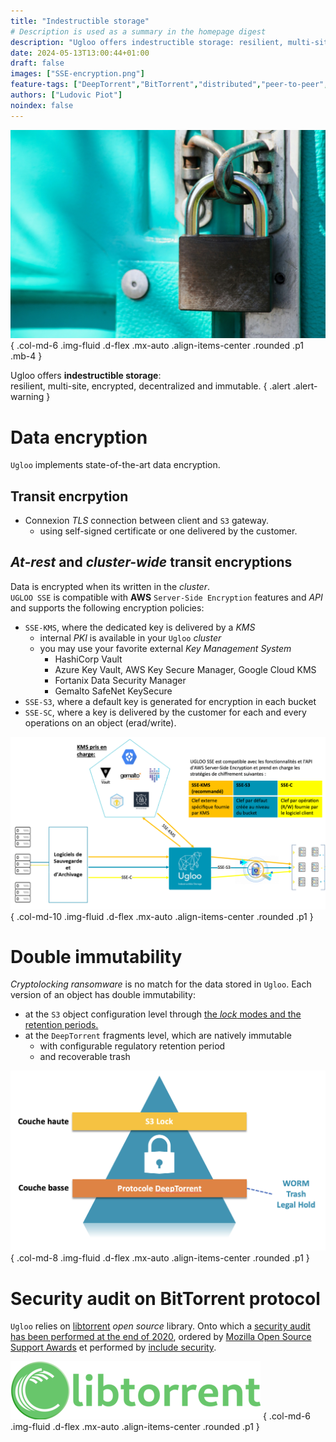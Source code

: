 ```yaml
---
title: "Indestructible storage"
# Description is used as a summary in the homepage digest
description: "Ugloo offers indestructible storage: resilient, multi-site, encrypted, decentralized and immutable."
date: 2024-05-13T13:00:44+01:00
draft: false
images: ["SSE-encryption.png"]
feature-tags: ["DeepTorrent","BitTorrent","distributed","peer-to-peer","resilient"]
authors: ["Ludovic Piot"]
noindex: false
---
```


![A lock on data](kaffeebart-KrPulSdUetk-unsplash.jpg "A lock on data")
{ .col-md-6 .img-fluid .d-flex .mx-auto .align-items-center .rounded .p1 .mb-4 }

Ugloo offers **indestructible storage**:  
resilient, multi-site, encrypted, decentralized and immutable.
{ .alert .alert-warning }

# Data encryption

`Ugloo` implements state-of-the-art data encryption.

## Transit encrpytion

* Connexion _TLS_ connection between client and `S3` gateway.
  * using self-signed certificate or one delivered by the customer.

## _At-rest_ and _cluster-wide_ transit encryptions

Data is encrypted when its written in the _cluster_.  
`UGLOO SSE` is compatible with **AWS** `Server-Side Encryption` features and _API_ and supports the following encryption policies:
* `SSE-KMS`, where the dedicated key is delivered by a _KMS_
  * internal _PKI_ is available in your `Ugloo` _cluster_
  * you may use your favorite external _Key Management System_
    * HashiCorp Vault
    * Azure Key Vault, AWS Key Secure Manager, Google Cloud KMS
    * Fortanix Data Security Manager
    * Gemalto SafeNet KeySecure
* `SSE-S3`, where a default key is generated for encryption in each bucket
* `SSE-SC`, where a key is delivered by the customer for each and every operations on an object (erad/write).

![at-rest encryption schema](SSE-encryption.png "at-rest encryption schema")
{ .col-md-10 .img-fluid .d-flex .mx-auto .align-items-center .rounded .p1 }

# Double immutability

_Cryptolocking ransomware_ is no match for the data stored in `Ugloo`. Each version of an object has double immutability:
* at the `S3` object configuration level through [the _lock_ modes and the retention periods.](../aws-s3-compatibility)
* at the `DeepTorrent` fragments level, which are natively immutable
  * with configurable regulatory retention period
  * and recoverable trash

![Double immuability](double-immutability.png "2-stage immuability schema")
{ .col-md-8 .img-fluid .d-flex .mx-auto .align-items-center .rounded .p1 }

# Security audit on BitTorrent protocol

`Ugloo` relies on [libtorrent](https://www.libtorrent.org/) _open source_ library. Onto which a [security audit has been performed at the end of 2020](https://www.libtorrent.org/security-audit.html), ordered by [Mozilla Open Source Support Awards](https://www.mozilla.org/en-US/moss/) et performed by [include security](https://IncludeSecurity.com/).

![libtorrent logo](libtorrent-logo.png "libtorrent logo")
{ .col-md-6 .img-fluid .d-flex .mx-auto .align-items-center .rounded .p1 }
